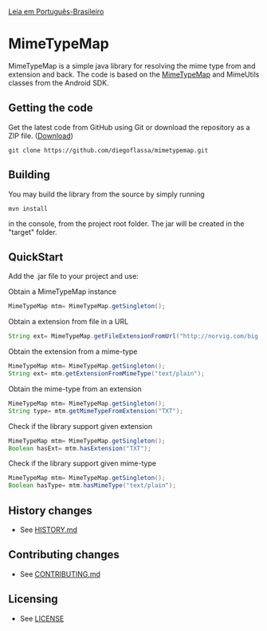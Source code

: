 [Leia em Português-Brasileiro](README.ptBR.md)
# MimeTypeMap

MimeTypeMap is a simple java library for resolving the mime type from and extension and back.
The code is based on the [MimeTypeMap](https://developer.android.com/reference/android/webkit/MimeTypeMap.html) and MimeUtils classes from the Android SDK.


## Getting the code

Get the latest code from GitHub using Git or download the repository as a ZIP file.
([Download](https://github.com/diegoflassa/mimetypemap/archive/master.zip))


    git clone https://github.com/diegoflassa/mimetypemap.git


## Building

You may build the library from the source by simply running

```maven
mvn install
```

in the console, from the project root folder. The jar will be created in the "target" folder.


## QuickStart

Add the .jar file to your project and use:


Obtain a MimeTypeMap instance

```java
MimeTypeMap mtm= MimeTypeMap.getSingleton();
```

Obtain a extension from file in a URL

```java
String ext= MimeTypeMap.getFileExtensionFromUrl("http://norvig.com/big.txt");
```

Obtain the extension from a mime-type

```java
MimeTypeMap mtm= MimeTypeMap.getSingleton();
String ext= mtm.getExtensionFromMimeType("text/plain");
```

Obtain the mime-type from an extension

```java
MimeTypeMap mtm= MimeTypeMap.getSingleton();
String type= mtm.getMimeTypeFromExtension("TXT");
```

Check if the library support given extension

```java
MimeTypeMap mtm= MimeTypeMap.getSingleton();
Boolean hasExt= mtm.hasExtension("TXT");
```

Check if the library support given mime-type

```java
MimeTypeMap mtm= MimeTypeMap.getSingleton();
Boolean hasType= mtm.hasMimeType("text/plain");
```


## History changes

* See [HISTORY.md](HISTORY.md)


## Contributing changes

* See [CONTRIBUTING.md](CONTRIBUTING.md)


## Licensing

* See [LICENSE](LICENSE)